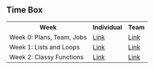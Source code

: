 ## Time Box
<table>
  <tr>
    <th>Week</th>
    <th>Individual</th>
    <th>Team</th>
  <tr>
    <td>Week 0: Plans, Team, Jobs</td>
    <td><a href="https://github.com/Stanleyy03840/Stanleyy03840.github.io/issues/1">Link</a></td>
    <td><a href="https://github.com/cwang999/n22p5-coders/issues/12">Link</a></td>
  </tr>
  <tr>
    <td>Week 1: Lists and Loops</td>
  <td><a href="https://github.com/Stanleyy03840/Stanleyy03840.github.io/issues/2">Link</a></td>
    <td><a href="https://github.com/cwang999/n22p5-coders/issues/14">Link</a></td>
  </tr>
     <td>Week 2: Classy Functions</td>
  <td><a href="https://github.com/Stanleyy03840/Stanleyy03840.github.io/issues/3">Link</a></td>
    <td><a href="https://github.com/cwang999/n22p5-coders/issues/16">Link</a></td>
  </tr>
</table>
